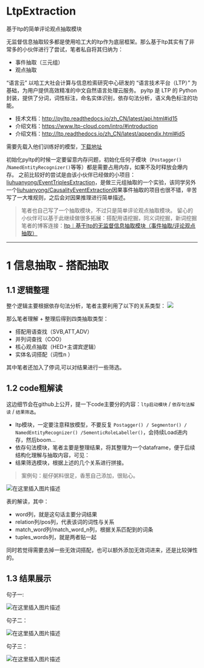 # LtpExtraction
基于ltp的简单评论观点抽取模块

无监督信息抽取较多都是使用哈工大的ltp作为底层框架。那么基于ltp其实有了非常多的小伙伴进行了尝试，笔者私自将其归纳为：

 - 事件抽取（三元组）
 - 观点抽取

“语言云” 以哈工大社会计算与信息检索研究中心研发的 “语言技术平台（LTP）” 为基础，为用户提供高效精准的中文自然语言处理云服务。 
pyltp 是 LTP 的 Python 封装，提供了分词，词性标注，命名实体识别，依存句法分析，语义角色标注的功能。

 - 技术文档：http://pyltp.readthedocs.io/zh_CN/latest/api.html#id15 
 - 介绍文档：https://www.ltp-cloud.com/intro/#introduction 
 - 介绍文档：http://ltp.readthedocs.io/zh_CN/latest/appendix.html#id5

需要先载入他们训练好的模型，[下载地址](https://pan.baidu.com/share/link?shareid=1988562907&uk=2738088569#list/path=/)

初始化pyltp的时候一定要留意内存问题，初始化任何子模块（`Postagger()` /`NamedEntityRecognizer()`等等）都是需要占用内存，如果不及时释放会爆内存。
之前比较好的尝试是由该小伙伴已经做的小项目：[liuhuanyong/EventTriplesExtraction](https://github.com/liuhuanyong/EventTriplesExtraction)，是做三元组抽取的一个实验，该同学另外一个[liuhuanyong/CausalityEventExtraction](https://github.com/liuhuanyong/CausalityEventExtraction)因果事件抽取的项目也很不错，辛苦写了一大堆规则，之后会对因果推理进行简单描述。

> 笔者也自己写了一个抽取模块，不过只是简单评论观点抽取模块。
> 留心的小伙伴可以基于此继续做很多拓展：搭配用语挖掘，同义词挖掘，新词挖掘
> 笔者的博客连接：[ltp︱基于ltp的无监督信息抽取模块（事件抽取/评论观点抽取）](https://blog.csdn.net/sinat_26917383/article/details/82760214)


----------

# 1 信息抽取 - 搭配抽取

## 1.1 逻辑整理
整个逻辑主要根据依存句法分析，笔者主要利用了以下的关系类型：
![](https://github.com/mattzheng/LtpExtraction/blob/master/pic/001.png)

那么笔者理解 + 整理后得到四类抽取类型：

 - 搭配用语查找（SVB,ATT,ADV）
 - 并列词查找（COO）
 - 核心观点抽取（HED+主谓宾逻辑）
 - 实体名词搭配（词性n ）

其中笔者还加入了停词,可以对结果进行一些筛选。

## 1.2 code粗解读

这边细节会在github上公开，提一下code主要分的内容：`ltp启动模块` / `依存句法解读` / `结果筛选`。

- ltp模块，一定要注意释放模型，不要反复 `Postagger() / Segmentor() / NamedEntityRecognizer() /SementicRoleLabeller()`，会持续Load进内存，然后boom...
- 依存句法模块，笔者主要是整理结果，将其整理为一个dataframe，便于后续结构化理解与抽取内容，可见：
- 结果筛选模块，根据上述的几个关系进行拼接。


> 案例句：艇仔粥料很足，香葱自己添加，很贴心。


![在这里插入图片描述](https://github.com/mattzheng/LtpExtraction/blob/master/pic/002.png)

表的解读，其中：

- word列，就是这句话主要分词结果
- relation列/pos列，代表该词的词性与关系
- match_word列/match_word_n列，根据关系匹配到的词条
- tuples_words列，就是两者贴一起


同时若觉得需要去掉一些无效词搭配，也可以额外添加无效词进来，还是比较弹性的。

## 1.3 结果展示

句子一:

![在这里插入图片描述](https://github.com/mattzheng/LtpExtraction/blob/master/pic/003.png)

句子二：

![在这里插入图片描述](https://github.com/mattzheng/LtpExtraction/blob/master/pic/004.png)

句子三：

![在这里插入图片描述](https://github.com/mattzheng/LtpExtraction/blob/master/pic/005.png)